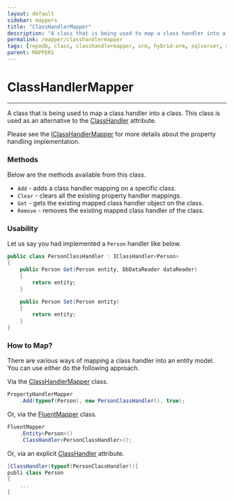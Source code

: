 ```yaml
---
layout: default
sidebar: mappers
title: "ClassHandlerMapper"
description: "A class that is being used to map a class handler into a class. This class is used as an alternative to ClassHandler attribute."
permalink: /mapper/classhandlermapper
tags: [repodb, class, classhandlermapper, orm, hybrid-orm, sqlserver, sqlite, mysql, postgresql]
parent: MAPPERS
---
```


# ClassHandlerMapper

---

A class that is being used to map a class handler into a class. This class is used as an alternative to the [ClassHandler](/attribute/classhandler) attribute.

Please see the [IClassHandlerMapper](/interface/iclasshandler) for more details about the property handling implementation.

### Methods

Below are the methods available from this class.

- `Add` - adds a class handler mapping on a specific class.
- `Clear` - clears all the existing property handler mappings.
- `Get` - gets the existing mapped class handler object on the class.
- `Remove` - removes the existing mapped class handler of the class.

### Usability

Let us say you had implemented a `Person` handler like below.

```csharp
public class PersonClassHandler : IClassHandler<Person>
{
    public Person Get(Person entity, DbDataReader dataReader)
    {
        return entity;
    }

    public Person Set(Person entity)
    {
        return entity;
    }
}
```

### How to Map?

There are various ways of mapping a class handler into an entity model. You can use either do the following approach.

Via the [ClassHandlerMapper](/mapper/classhandlermapper) class.

```csharp
PropertyHandlerMapper
    .Add(typeof(Person), new PersonClassHandler(), true);
```

Or, via the [FluentMapper](/mapper/fluentmapper) class.

```csharp
FluentMapper
    .Entity<Person>()
    .ClassHandler<PersonClassHandler>();
```

Or, via an explicit [ClassHandler](/attribute/classhandler) attribute.

```csharp
[ClassHandler(typeof(PersonClassHandler))]
publi class Person
{
    ...
}
```